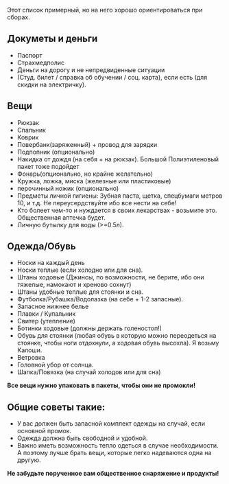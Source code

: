 Этот список примерный, но на него хорошо ориентироваться при сборах.


## Докуметы и деньги
- Паспорт
- Cтрахмедполис
- Деньги на дорогу и не непредвиденные ситуации
- (Студ. билет / справка об обучении / соц. карта), если есть (для скидки на электричку).


## Вещи
- Рюкзак
- Спальник
- Коврик
- Повербанк(заряженный) + провод для зарядки
- Подпопник (опционально)
- Накидка от дождя (на себя + на рюкзак). Большой Полиэтиленовый пакет тоже подойдет
- Фонарь(опционально, но крайне желательно)
- Кружка, ложка, миска (железные или пластиковые)
- перочинный ножик (опционально)
- Предметы личной гигиены: Зубная паста, щетка, спецбумаги метров 10, и т.д. Не переусердствуйте ибо все нести на себе!
- Кто болеет чем-то и нуждается в своих лекарствах - возьмите это. Общественная аптечка будет.
- Личную бутылку для воды (>=0.5л).


## Одежда/Обувь
- Носки на каждый день
- Носки теплые (если холодно или для сна).
- Штаны ходовые (Джинсы, по возможности, не берите, ибо они тяжелые, намокают и хреново сохнут)
- Штаны удобные теплые для стоянки и сна.
- Футболка/Рубашка/Водолазка (на себе + 1-2 запасные).
- Запасное нижнее белье
- Плавки / Купальник
- Свитер (утепление)
- Ботинки ходовые (должны держать голеностоп!)
- Обувь для стоянки (любая обувь в которую можно переодеться на стоянке, чтобы ноги отдохнули, а ходовая обувь высохла). Я возьму Калоши.
- Ветровка
- Головной убор от солнца.
- Шапка/Повязка (на случай холодов или для сна)

**Все вещи нужно упаковать в пакеты, чтобы они не промокли!**


## Общие советы такие: 
- У вас должен быть запасной комплект одежды на случай, если основной промок.
- Одежда должна быть свободной и удобной.
- Важно иметь возможность тепло одеться в случае необходимости. А поэтому лучше брать вещи, которые легко надеваются одна на другую.


**Не забудьте порученное вам общественное снаряжение и продукты!**
